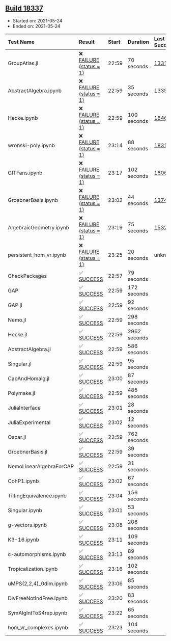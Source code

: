## [Build 18337](https://oscarci.mathematik.uni-kl.de/job/oscar/18337/)

* Started on: 2021-05-24
* Ended on: 2021-05-24

| Test Name    | Result | Start | Duration | Last Success | First Failure |
|:-------------|:-------|:------|:---------|:-------------|:--------------|
| GroupAtlas.jl | ❌ [FAILURE (status = 1)](https://oscarci.mathematik.uni-kl.de/job/oscar/18337/artifact/logs/build-18337/GroupAtlas.jl.log) | 22:59 | 70 seconds | [13311](https://oscarci.mathematik.uni-kl.de/job/oscar/13311/) | [13312](https://oscarci.mathematik.uni-kl.de/job/oscar/13312/) |
| AbstractAlgebra.ipynb | ❌ [FAILURE (status = 1)](https://oscarci.mathematik.uni-kl.de/job/oscar/18337/artifact/logs/build-18337/AbstractAlgebra.ipynb.log) | 22:59 | 35 seconds | [13355](https://oscarci.mathematik.uni-kl.de/job/oscar/13355/) | [13356](https://oscarci.mathematik.uni-kl.de/job/oscar/13356/) |
| Hecke.ipynb | ❌ [FAILURE (status = 1)](https://oscarci.mathematik.uni-kl.de/job/oscar/18337/artifact/logs/build-18337/Hecke.ipynb.log) | 22:59 | 100 seconds | [16463](https://oscarci.mathematik.uni-kl.de/job/oscar/16463/) | [16464](https://oscarci.mathematik.uni-kl.de/job/oscar/16464/) |
| wronski-poly.ipynb | ❌ [FAILURE (status = 1)](https://oscarci.mathematik.uni-kl.de/job/oscar/18337/artifact/logs/build-18337/wronski-poly.ipynb.log) | 23:14 | 88 seconds | [18314](https://oscarci.mathematik.uni-kl.de/job/oscar/18314/) | [18315](https://oscarci.mathematik.uni-kl.de/job/oscar/18315/) |
| GITFans.ipynb | ❌ [FAILURE (status = 1)](https://oscarci.mathematik.uni-kl.de/job/oscar/18337/artifact/logs/build-18337/GITFans.ipynb.log) | 23:17 | 102 seconds | [16068](https://oscarci.mathematik.uni-kl.de/job/oscar/16068/) | [16069](https://oscarci.mathematik.uni-kl.de/job/oscar/16069/) |
| GroebnerBasis.ipynb | ❌ [FAILURE (status = 1)](https://oscarci.mathematik.uni-kl.de/job/oscar/18337/artifact/logs/build-18337/GroebnerBasis.ipynb.log) | 23:02 | 44 seconds | [13748](https://oscarci.mathematik.uni-kl.de/job/oscar/13748/) | [13749](https://oscarci.mathematik.uni-kl.de/job/oscar/13749/) |
| AlgebraicGeometry.ipynb | ❌ [FAILURE (status = 1)](https://oscarci.mathematik.uni-kl.de/job/oscar/18337/artifact/logs/build-18337/AlgebraicGeometry.ipynb.log) | 23:19 | 75 seconds | [15322](https://oscarci.mathematik.uni-kl.de/job/oscar/15322/) | [15323](https://oscarci.mathematik.uni-kl.de/job/oscar/15323/) |
| persistent_hom_vr.ipynb | ❌ [FAILURE (status = 1)](https://oscarci.mathematik.uni-kl.de/job/oscar/18337/artifact/logs/build-18337/persistent_hom_vr.ipynb.log) | 23:25 | 20 seconds | unknown | unknown |
| CheckPackages | ✅ [SUCCESS](https://oscarci.mathematik.uni-kl.de/job/oscar/18337/artifact/logs/build-18337/CheckPackages.log) | 22:57 | 79 seconds |  |  |
| GAP | ✅ [SUCCESS](https://oscarci.mathematik.uni-kl.de/job/oscar/18337/artifact/logs/build-18337/GAP.log) | 22:59 | 172 seconds |  |  |
| GAP.jl | ✅ [SUCCESS](https://oscarci.mathematik.uni-kl.de/job/oscar/18337/artifact/logs/build-18337/GAP.jl.log) | 22:59 | 92 seconds |  |  |
| Nemo.jl | ✅ [SUCCESS](https://oscarci.mathematik.uni-kl.de/job/oscar/18337/artifact/logs/build-18337/Nemo.jl.log) | 22:59 | 298 seconds |  |  |
| Hecke.jl | ✅ [SUCCESS](https://oscarci.mathematik.uni-kl.de/job/oscar/18337/artifact/logs/build-18337/Hecke.jl.log) | 22:59 | 2962 seconds |  |  |
| AbstractAlgebra.jl | ✅ [SUCCESS](https://oscarci.mathematik.uni-kl.de/job/oscar/18337/artifact/logs/build-18337/AbstractAlgebra.jl.log) | 22:59 | 586 seconds |  |  |
| Singular.jl | ✅ [SUCCESS](https://oscarci.mathematik.uni-kl.de/job/oscar/18337/artifact/logs/build-18337/Singular.jl.log) | 22:59 | 95 seconds |  |  |
| CapAndHomalg.jl | ✅ [SUCCESS](https://oscarci.mathematik.uni-kl.de/job/oscar/18337/artifact/logs/build-18337/CapAndHomalg.jl.log) | 23:00 | 87 seconds |  |  |
| Polymake.jl | ✅ [SUCCESS](https://oscarci.mathematik.uni-kl.de/job/oscar/18337/artifact/logs/build-18337/Polymake.jl.log) | 22:59 | 485 seconds |  |  |
| JuliaInterface | ✅ [SUCCESS](https://oscarci.mathematik.uni-kl.de/job/oscar/18337/artifact/logs/build-18337/JuliaInterface.log) | 23:01 | 28 seconds |  |  |
| JuliaExperimental | ✅ [SUCCESS](https://oscarci.mathematik.uni-kl.de/job/oscar/18337/artifact/logs/build-18337/JuliaExperimental.log) | 23:02 | 12 seconds |  |  |
| Oscar.jl | ✅ [SUCCESS](https://oscarci.mathematik.uni-kl.de/job/oscar/18337/artifact/logs/build-18337/Oscar.jl.log) | 22:59 | 762 seconds |  |  |
| GroebnerBasis.jl | ✅ [SUCCESS](https://oscarci.mathematik.uni-kl.de/job/oscar/18337/artifact/logs/build-18337/GroebnerBasis.jl.log) | 22:59 | 39 seconds |  |  |
| NemoLinearAlgebraForCAP | ✅ [SUCCESS](https://oscarci.mathematik.uni-kl.de/job/oscar/18337/artifact/logs/build-18337/NemoLinearAlgebraForCAP.log) | 22:59 | 31 seconds |  |  |
| CohP1.ipynb | ✅ [SUCCESS](https://oscarci.mathematik.uni-kl.de/job/oscar/18337/artifact/logs/build-18337/CohP1.ipynb.log) | 23:02 | 67 seconds |  |  |
| TiltingEquivalence.ipynb | ✅ [SUCCESS](https://oscarci.mathematik.uni-kl.de/job/oscar/18337/artifact/logs/build-18337/TiltingEquivalence.ipynb.log) | 23:04 | 156 seconds |  |  |
| Singular.ipynb | ✅ [SUCCESS](https://oscarci.mathematik.uni-kl.de/job/oscar/18337/artifact/logs/build-18337/Singular.ipynb.log) | 23:01 | 53 seconds |  |  |
| g-vectors.ipynb | ✅ [SUCCESS](https://oscarci.mathematik.uni-kl.de/job/oscar/18337/artifact/logs/build-18337/g-vectors.ipynb.log) | 23:08 | 208 seconds |  |  |
| K3-16.ipynb | ✅ [SUCCESS](https://oscarci.mathematik.uni-kl.de/job/oscar/18337/artifact/logs/build-18337/K3-16.ipynb.log) | 23:11 | 109 seconds |  |  |
| c-automorphisms.ipynb | ✅ [SUCCESS](https://oscarci.mathematik.uni-kl.de/job/oscar/18337/artifact/logs/build-18337/c-automorphisms.ipynb.log) | 23:13 | 89 seconds |  |  |
| Tropicalization.ipynb | ✅ [SUCCESS](https://oscarci.mathematik.uni-kl.de/job/oscar/18337/artifact/logs/build-18337/Tropicalization.ipynb.log) | 23:16 | 102 seconds |  |  |
| uMPS(2,2,4)_0dim.ipynb | ✅ [SUCCESS](https://oscarci.mathematik.uni-kl.de/job/oscar/18337/artifact/logs/build-18337/uMPS-2-2-4-_0dim.ipynb.log) | 23:06 | 85 seconds |  |  |
| DivFreeNotIndFree.ipynb | ✅ [SUCCESS](https://oscarci.mathematik.uni-kl.de/job/oscar/18337/artifact/logs/build-18337/DivFreeNotIndFree.ipynb.log) | 23:20 | 83 seconds |  |  |
| SymAlgIntToS4rep.ipynb | ✅ [SUCCESS](https://oscarci.mathematik.uni-kl.de/job/oscar/18337/artifact/logs/build-18337/SymAlgIntToS4rep.ipynb.log) | 23:22 | 65 seconds |  |  |
| hom_vr_complexes.ipynb | ✅ [SUCCESS](https://oscarci.mathematik.uni-kl.de/job/oscar/18337/artifact/logs/build-18337/hom_vr_complexes.ipynb.log) | 23:23 | 104 seconds |  |  |
